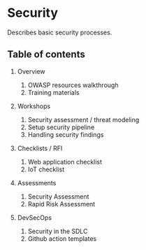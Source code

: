 # Security

Describes basic security processes.

## Table of contents

1. Overview

   1. OWASP resources walkthrough
   2. Training materials

2. Workshops

   1. Security assessment / threat modeling
   2. Setup security pipeline
   3. Handling security findings

3. Checklists / RFI

   1. Web application checklist
   2. IoT checklist

4. Assessments

   1. Security Assessment
   2. Rapid Risk Assessment

5. DevSecOps

   1. Security in the SDLC
   2. Github action templates
